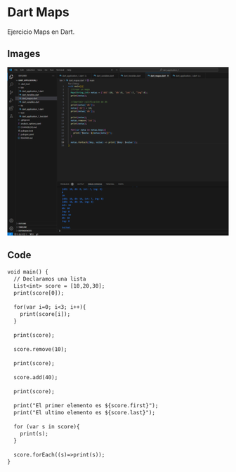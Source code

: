 # Dart Maps

Ejercicio Maps en Dart.

## Images

![Maps.](./Maps.PNG)


## Code

```
void main() {
  // Declaramos una lista
  List<int> score = [10,20,30];
  print(score[0]);

  for(var i=0; i<3; i++){
    print(score[i]);
  }

  print(score);

  score.remove(10);

  print(score);

  score.add(40);

  print(score);

  print("El primer elemento es ${score.first}");
  print("El ultimo elemento es ${score.last}");

  for (var s in score){
    print(s);    
  }
  
  score.forEach((s)=>print(s));
}
```

